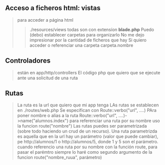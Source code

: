 ## Acceso a ficheros html: vistas
> para acceder a página html 
> > ./resources/views
> todas son con extensíon **blade.php**
> Puedo (debo) establecer carpetas para organizarlo
> No me dejo impresionar por la cantidad de ficheros que hay
> Si quiero acceder o referenciar una carpeta
> > carpeta.nombre

## Controladores
> están en app/http/controllers
> El código php que quiero que se ejecute ante una solicitud de una ruta
## Rutas
> La ruta es la url que quiero que mi app tenga
> LAs rutas se establecen en ./routes/web.php
> Se especifican con Route::verbo("url", ....)
> PAra poner nombre o alias a la ruta Route::verbo("url", ....)->name("alumnos.index")
> para referenciar una ruta por su nombre uso la funcion route("nombre")
> Las rutas puedes ser parametrizada (sobre todo haciendo un crud de un recurso).
> Una ruta parametrizda es aquella que en la url hay un parámetro (valor que puede cambiar), pe http://alumnos/1 o http://alumnos/5, donde 1 y 5 son el parámetro.
> cuando referencio una ruta por su nombre con la función route, para pasar el parémtro siempre lo haré como segundo argumento de la funcion route("nombre_ruua", parámetro)
> 
> 
> 
> 
> 
